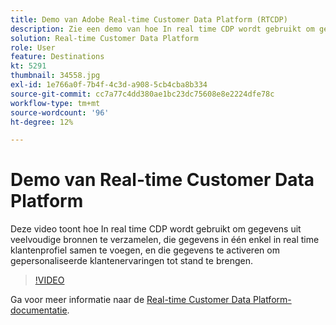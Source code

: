```yaml
---
title: Demo van Adobe Real-time Customer Data Platform (RTCDP)
description: Zie een demo van hoe In real time CDP wordt gebruikt om gegevens uit veelvoudige bronnen te verzamelen, die gegevens in één enkel in real time klantenprofiel samen te voegen, en die gegevens te activeren om gepersonaliseerde klantenervaringen tot stand te brengen.
solution: Real-time Customer Data Platform
role: User
feature: Destinations
kt: 5291
thumbnail: 34558.jpg
exl-id: 1e766a0f-7b4f-4c3d-a908-5cb4cba8b334
source-git-commit: cc7a77c4dd380ae1bc23dc75608e8e2224dfe78c
workflow-type: tm+mt
source-wordcount: '96'
ht-degree: 12%

---
```


# Demo van Real-time Customer Data Platform

Deze video toont hoe In real time CDP wordt gebruikt om gegevens uit veelvoudige bronnen te verzamelen, die gegevens in één enkel in real time klantenprofiel samen te voegen, en die gegevens te activeren om gepersonaliseerde klantenervaringen tot stand te brengen.

>[!VIDEO](https://video.tv.adobe.com/v/34558?quality=12&learn=on)


Ga voor meer informatie naar de [Real-time Customer Data Platform-documentatie](https://experienceleague.adobe.com/docs/experience-platform/rtcdp/overview.html?lang=nl).
